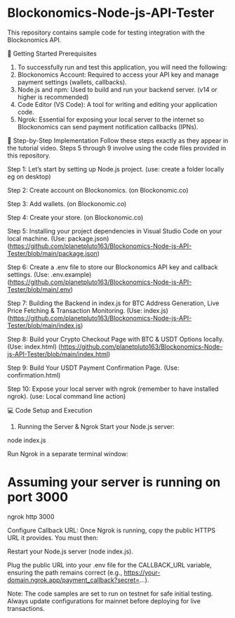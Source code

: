 # Blockonomics-Node-js-API-Tester
This repository contains sample code for testing integration with the Blockonomics API. 

🚀 Getting Started
Prerequisites
1. To successfully run and test this application, you will need the following:
2. Blockonomics Account: Required to access your API key and manage payment settings (wallets, callbacks).
3. Node.js and npm: Used to build and run your backend server. (v14 or higher is recommended)
4. Code Editor (VS Code): A tool for writing and editing your application code.
5. Ngrok: Essential for exposing your local server to the internet so Blockonomics can send payment notification callbacks (IPNs).


🚀 Step-by-Step Implementation
Follow these steps exactly as they appear in the tutorial video. Steps 5 through 9 involve using the code files provided in this repository.

Step 1: Let’s start by setting up Node.js project. (use: create a folder locally eg on desktop)

Step 2: Create account on Blockonomics. (on Blockonomic.co)

Step 3: Add wallets. (on Blockonomic.co)

Step 4: Create your store. (on Blockonomic.co)

Step 5: Installing your project dependencies in Visual Studio Code on your local machine. (Use: package.json) (https://github.com/planetpluto163/Blockonomics-Node-js-API-Tester/blob/main/package.json)

Step 6: Create a .env file to store our Blockonomics API key and callback settings. (Use: .env.example) (https://github.com/planetpluto163/Blockonomics-Node-js-API-Tester/blob/main/.env)

Step 7: Building the Backend in index.js for BTC Address Generation, Live Price Fetching & Transaction Monitoring. (Use: index.js)
(https://github.com/planetpluto163/Blockonomics-Node-js-API-Tester/blob/main/index.js)

Step 8: Build your Crypto Checkout Page with BTC & USDT Options locally. (Use: index.html)
(https://github.com/planetpluto163/Blockonomics-Node-js-API-Tester/blob/main/index.html)

Step 9: Build Your USDT Payment Confirmation Page. (Use: confirmation.html)

Step 10: Expose your local server with ngrok (remember to have installed ngrok). (use: Local command line action)

💻 Code Setup and Execution
1. Running the Server & Ngrok
Start your Node.js server:

node index.js

Run Ngrok in a separate terminal window:

# Assuming your server is running on port 3000
ngrok http 3000

Configure Callback URL: Once Ngrok is running, copy the public HTTPS URL it provides. You must then:

Restart your Node.js server (node index.js).

Plug the public URL into your .env file for the CALLBACK_URL variable, ensuring the path remains correct (e.g., https://your-domain.ngrok.app/payment_callback?secret=...).

Note: The code samples are set to run on testnet for safe initial testing. Always update configurations for mainnet before deploying for live transactions.
